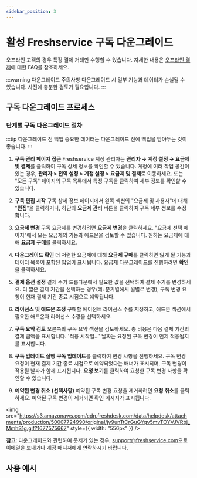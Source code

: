 ```yaml
---
sidebar_position: 3
---
```


# 활성 Freshservice 구독 다운그레이드

오프라인 고객의 경우 특정 결제 거래만 수행할 수 있습니다. 자세한 내용은 [오프라인 결제](https://support.freshworks.com/en/support/solutions/articles/50000004750)에 대한 FAQ를 참조하세요.

:::warning 다운그레이드 주의사항
다운그레이드 시 일부 기능과 데이터가 손실될 수 있습니다. 사전에 충분한 검토가 필요합니다.
:::

## 구독 다운그레이드 프로세스

### 단계별 구독 다운그레이드 절차

:::tip 다운그레이드 전 백업
중요한 데이터는 다운그레이드 전에 백업을 받아두는 것이 좋습니다.
:::

1. **구독 관리 페이지 접근**
   Freshservice 계정 관리자는 **관리자 → 계정 설정 → 요금제 및 결제**를 클릭하여 구독 상세 정보를 확인할 수 있습니다. 계정에 여러 작업 공간이 있는 경우, **관리자 &gt; 전역 설정 &gt; 계정 설정 &gt; 요금제 및 결제**로 이동하세요. 또는 "모든 구독" 페이지의 구독 목록에서 특정 구독을 클릭하여 세부 정보를 확인할 수 있습니다.

2. **구독 편집 시작**
   구독 상세 정보 페이지에서 왼쪽 섹션의 "요금제 및 사용자"에 대해 "**편집**"을 클릭하거나, 하단의 **요금제 관리** 버튼을 클릭하여 구독 세부 정보를 수정합니다.

3. **요금제 변경**
   구독 요금제를 변경하려면 **요금제 변경**을 클릭하세요. "요금제 선택 페이지"에서 모든 요금제의 기능과 애드온을 검토할 수 있습니다. 원하는 요금제에 대해 **요금제 구매**를 클릭하세요.

4. **다운그레이드 확인**
   더 저렴한 요금제에 대해 **요금제 구매**를 클릭하면 잃게 될 기능과 데이터 목록이 포함된 팝업이 표시됩니다. 요금제 다운그레이드를 진행하려면 **확인**을 클릭하세요.

5. **결제 옵션 설정**
   결제 주기 드롭다운에서 필요한 값을 선택하여 결제 주기를 변경하세요. 더 짧은 결제 기간을 선택하는 경우(예: 분기별에서 월별로 변경), 구독 변경 요청이 현재 결제 기간 종료 시점으로 예약됩니다.

6. **라이선스 및 애드온 조정**
   구매할 에이전트 라이선스 수를 지정하고, 애드온 섹션에서 필요한 애드온과 라이선스 수량을 선택하세요.

7. **구독 요약 검토**
   오른쪽의 구독 요약 섹션을 검토하세요. 총 비용은 다음 결제 기간의 결제 금액을 표시합니다. '적용 시작일...' 날짜는 요청된 구독 변경이 언제 적용될지를 표시합니다.

8. **구독 업데이트 실행**
   **구독 업데이트**를 클릭하여 변경 사항을 진행하세요. 구독 변경 요청이 현재 결제 기간 종료 시점으로 예약되었다는 배너가 표시되며, 구독 변경이 적용될 날짜가 함께 표시됩니다. **요청 보기**를 클릭하여 요청한 구독 변경 사항을 확인할 수 있습니다.

9. **예약된 변경 취소 (선택사항)**
   예약된 구독 변경 요청을 제거하려면 **요청 취소**를 클릭하세요. 예약된 구독 변경이 제거되면 확인 메시지가 표시됩니다.

<img src="https://s3.amazonaws.com/cdn.freshdesk.com/data/helpdesk/attachments/production/50007724990/original/jy9unTtCrGuGYqv5mvTOYVJVRbj_MmhS1g.gif?1677575667" style={{ width: "556px" }} />

**참고**: 다운그레이드와 관련하여 문제가 있는 경우, [support@freshservice.com](mailto:support@freshservice.com)으로 이메일을 보내거나 계정 매니저에게 연락하시기 바랍니다.

## 사용 예시

#